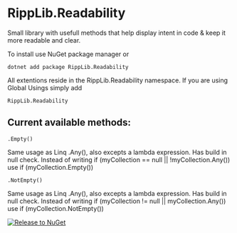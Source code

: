 # RippLib.Readability
Small library with usefull methods that help display intent in code & keep it more readable and clear.

To install use NuGet package manager or 
```
dotnet add package RippLib.Readability
```

All extentions reside in the RippLib.Readability namespace.
If you are using Global Usings simply add 
```
RippLib.Readability
```

## Current available methods:

```
.Empty()
```
Same usage as Linq .Any(), also excepts a lambda expression. Has build in null check.
Instead of writing if (myCollection == null || !myCollection.Any()) use if (myCollection.Empty())

```
.NotEmpty()
```
Same usage as Linq .Any(), also excepts a lambda expression. Has build in null check.
Instead of writing if (myCollection != null || myCollection.Any()) use if (myCollection.NotEmpty())

[![Release to NuGet](https://github.com/BenLuts/RippLib.Readability/actions/workflows/release.yml/badge.svg)](https://github.com/BenLuts/RippLib.Readability/actions/workflows/release.yml)
